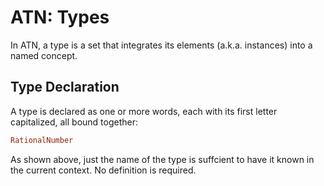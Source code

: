 # ATN: Types

In ATN, a type is a set that integrates its elements (a.k.a. instances) into a named concept.

## Type Declaration

A type is declared as one or more words, each with its first letter capitalized, all bound together:


```haskell
RationalNumber
```

As shown above, just the name of the type is suffcient to have it known in the current context. No definition is required.
